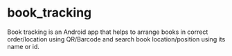 # book_tracking
Book tracking is an Android app that helps to arrange books in correct order/location  using QR/Barcode and search book location/position using its name or id.
